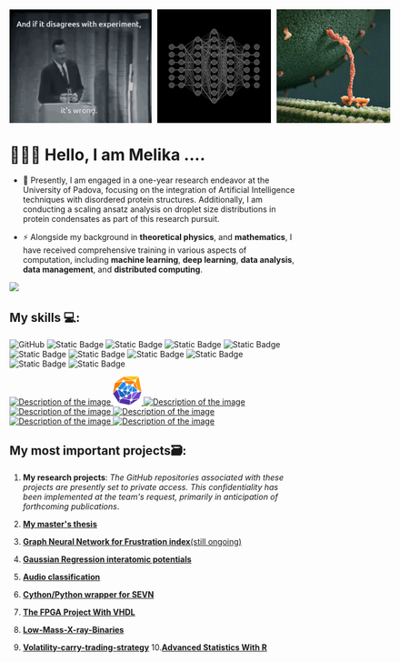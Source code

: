 <div style="display: flex; flex-direction: row;">
    <img src="experiment-science.gif" width="250" height="200" style="margin-right: 10px;" />
    <img src="nn.gif" width="250" height="200" style="margin-right: 10px;" />
    <img src="John-Liebler-Kinesin-Walking.webp" width="250" height="200" />
</div>

# 💁🏻‍♀️ Hello, I am Melika ....

- 🔭 Presently, I am engaged in a one-year research endeavor at the University of Padova, focusing on the integration of Artificial Intelligence techniques with disordered protein structures. Additionally, I am conducting a scaling ansatz analysis on droplet size distributions in protein condensates as part of this research pursuit.

- ⚡ Alongside my background in **theoretical physics**, and **mathematics**, I have received comprehensive training in various aspects of computation, including **machine learning**, **deep learning**, **data analysis**, **data management**, and **distributed computing**.

[![](https://visitcount.itsvg.in/api?id=MELIKAKMM&label=Profile%20Views&color=0&icon=0&pretty=true)](https://visitcount.itsvg.in)

## My skills 💻:
![GitHub](https://img.shields.io/badge/Github-purple?style=plastic&logo=github)
![Static Badge](https://img.shields.io/badge/C%2B%2B-white?style=plastic&logo=cplusplus&logoColor=%2300599C)
![Static Badge](https://img.shields.io/badge/Python-white?style=plastic&logo=python&logoColor=%233776AB)
![Static Badge](https://img.shields.io/badge/R-cyan?style=plastic&logo=R&logoColor=%23276DC3)
![Static Badge](https://img.shields.io/badge/Pytorch-white?style=plastic&logo=Pytorch&logoColor=%23EE4C2C)
![Static Badge](https://img.shields.io/badge/keras-white?style=plastic&logo=keras&logoColor=%23D00000)
![Static Badge](https://img.shields.io/badge/Tensorflow-white?style=plastic&logo=tensorflow&logoColor=%23FF6F00)
![Static Badge](https://img.shields.io/badge/Gitlab-black?style=plastic&logo=gitlab&logoColor=%23FC6D26&labelColor=white)
![Static Badge](https://img.shields.io/badge/Dask-red?style=plastic&logo=Dask&logoColor=%23FC6E6B&labelColor=white)
![Static Badge](https://img.shields.io/badge/docker-grey?logo=docker&logoColor=%232496ED)
![Static Badge](https://img.shields.io/badge/mysql-white?logo=mysql&logoColor=%234479A1)

<a href="https://pytorch.org/hub/huggingface_pytorch-transformers/">
    <img src="https://pytorch.org/tutorials/_images/transformer_architecture.jpg" alt="Description of the image" width="70" height="70">
</a>

<a href="https://pytorch-geometric.readthedocs.io/en/latest/">
    <img src="https://raw.githubusercontent.com/pyg-team/pyg_sphinx_theme/master/pyg_sphinx_theme/static/img/pyg_logo.png" width="50" height="50">
</a>

<a href="https://www.linux.it/">
    <img src="https://upload.wikimedia.org/wikipedia/commons/thumb/3/35/Tux.svg/800px-Tux.svg.png" alt="Description of the image" width="50" height="50">
</a>

<a href="https://cython.readthedocs.io/en/latest/">
    <img src="https://cython.readthedocs.io/en/latest/_static/cythonlogo.png" alt="Description of the image" width="60" height="30">
</a>


<a href="https://www.anaconda.com/">
    <img src="https://www.anaconda.com/wp-content/uploads/2022/12/anaconda_secondary_logo.svg" alt="Description of the image" width="70" height="50">
</a>

<a href="https://code.visualstudio.com/">
    <img src="https://code.visualstudio.com/assets/images/code-stable.png" alt="Description of the image" width="40" height="40">
</a>

<a href="https://jupyter.org/">
    <img src="https://jupyter.org/assets/logos/rectanglelogo-greytext-orangebody-greymoons.svg" alt="Description of the image" width="70" height="40">
</a>

## My most important projects🗃️:

1. **My research projects**: *The GitHub repositories associated with these projects are presently set to private access. This confidentiality has been implemented at the team's request, primarily in anticipation of forthcoming publications*.
 
2. [**My master's thesis**](https://github.com/Melikakmm/Master_Thesis/tree/main)
3. [**Graph Neural Network for Frustration index**(still ongoing)](https://github.com/Melikakmm/GNN_Frustration)
4.  [**Gaussian Regression interatomic potentials**](https://github.com/Melikakmm/GPR_fitting_interactive_potential)
5. [**Audio classification**](https://github.com/Melikakmm/CNN-for-sound-classification)
6. [**Cython/Python wrapper for SEVN**](https://github.com/Melikakmm/SEVN_PYTHON_WRAPPER)
7. [**The FPGA Project With VHDL**](https://github.com/Melikakmm/FPGA)
8. [**Low-Mass-X-ray-Binaries**](https://github.com/Melikakmm/Low-Mass-X-ray-Binaries)
9. [**Volatility-carry-trading-strategy**](https://github.com/Melikakmm/Volatility-carry-trading-strategy)
10.[**Advanced Statistics With R**](https://github.com/Melikakmm/R_Projects)

